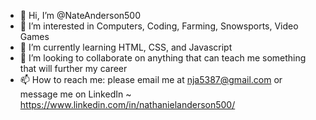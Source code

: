 - 👋 Hi, I’m @NateAnderson500
- 👀 I’m interested in Computers, Coding, Farming, Snowsports, Video Games
- 🌱 I’m currently learning HTML, CSS, and Javascript
- 💞️ I’m looking to collaborate on anything that can teach me something that will further my career
- 📫 How to reach me: please email me at nja5387@gmail.com or message me on LinkedIn ~ https://www.linkedin.com/in/nathanielanderson500/

<!---
NateAnderson500/NateAnderson500 is a ✨ special ✨ repository because its `README.md` (this file) appears on your GitHub profile.
You can click the Preview link to take a look at your changes.
--->
